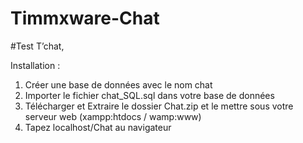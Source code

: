 # Timmxware-Chat
#Test  T’chat,
 
 Installation :
 1) Créer une base de données avec le nom chat
 2) Importer le fichier chat_SQL.sql dans votre base de données
 3) Télécharger et Extraire le dossier Chat.zip et le mettre sous votre serveur web (xampp:htdocs / wamp:www)
 4) Tapez localhost/Chat au navigateur 
